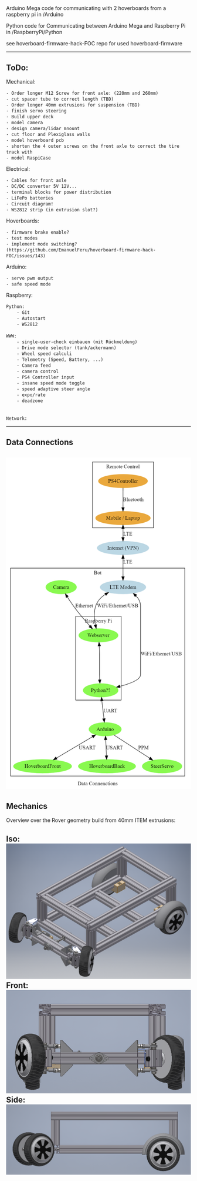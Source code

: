 ##
Arduino Mega code for communicating with 2 hoverboards from a raspberry pi in /Arduino

Python code for Communicating between Arduino Mega and Raspberry Pi in /RaspberryPi/Python

see hoverboard-firmware-hack-FOC repo for used hoverboard-firmware


---
## ToDo:

Mechanical:

    - Order longer M12 Screw for front axle: (220mm and 260mm)
    - cut spacer tube to correct length (TBD) 
    - Order longer 40mm extrusions for suspension (TBD)
    - finish servo steering
    - Build upper deck
    - model camera
    - design camera/lidar mnount
    - cut floor and Plexiglass walls
    - model hoverboard pcb
    - shorten the 4 outer screws on the front axle to correct the tire track with
    - model RaspiCase


Electrical:
    
    - Cables for front axle
    - DC/DC converter 5V 12V...
    - terminal blocks for power distribution
    - LiFePo batteries
    - Circuit diagram!
    - WS2812 strip (in extrusion slot?)


Hoverboards:

    - firmware brake enable?
    - test modes
    - implement mode switching? (https://github.com/EmanuelFeru/hoverboard-firmware-hack-FOC/issues/143)


Arduino:

    - servo pwm output
    - safe speed mode


Raspberry:

    Python:
        - Git
        - Autostart
        - WS2812

    WWW:
        - single-user-check einbauen (mit Rückmeldung)
        - Drive mode selector (tank/ackermann)
        - Wheel speed calculi
        - Telemetry (Speed, Battery, ...)
        - Camera feed
        - camera control
        - PS4 Controller input
        - insane speed mode toggle
        - speed adaptive steer angle
        - expo/rate
        - deadzone


    Network:


---
## Data Connections
 
![data_connections](/docs/pictures/data_connections.png)
---


## Mechanics
Overview over the Rover geometry build from 40mm ITEM extrusions:

Iso:
![mechanics_iso](/docs/pictures/mechanics_iso.png)
Front:
![mechanics_front](/docs/pictures/mechanics_front.png)
Side:
![mechanics_side](/docs/pictures/mechanics_side.png)
---
